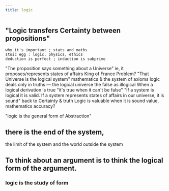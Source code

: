 ```yaml
---
title: logic
---
```


## "Logic transfers Certainty between propositions" 
    why it's important ; stats and maths
    stoic egg : logic, physics, ethics
    deduction is perfect ; induction is subprime
"The proposition says something about a Universe"
    ie, it proposes/represents states of affairs
    King of France Problem? 
"That Universe is the logical system" 
    mathematics & the system of axioms
    logic deals only in truths — the logical universe
    the false as illogical
    When a logical derivation is true
        "it's true when it can't be false"
"If a system is logical it is valid.
 If a system represents states of affairs in our universe, it is sound"
    back to Certainty & truth
    Logic is valuable when it is sound
        value, mathematics
    accuracy? 

"logic is the general form of Abstraction"
## there is the end of the system,
the limit of the system
and the world outside the system
###
## To think about an argument is to think the logical form of the argument.
### logic is the study of form
